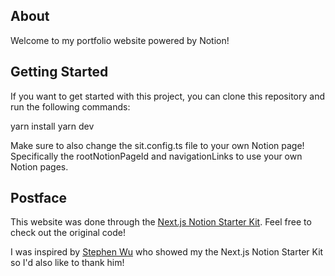 ## About
Welcome to my portfolio website powered by Notion!


## Getting Started
If you want to get started with this project, you can clone this repository and run the following commands:

yarn install
yarn dev

Make sure to also change the sit.config.ts file to your own Notion page! Specifically the rootNotionPageId and navigationLinks to use your own Notion pages.



## Postface
This website was done through the [Next.js Notion Starter Kit](https://github.com/transitive-bullshit/nextjs-notion-starter-kit). Feel free to check out the original code!

I was inspired by [Stephen Wu](https://wustep.me/) who showed my the Next.js Notion Starter Kit so I'd also like to thank him!



